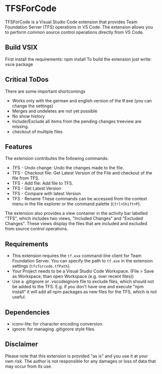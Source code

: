 # TFSForCode

TFSForCode is a Visual Studio Code extension that provides Team Foundation Server (TFS) operations in VS Code. The extension allows you to perform common source control operations directly from VS Code.

## Build VSIX

First install the requirements: npm install
To build the extension just write: vsce package

## Critical ToDos

There are some important shortcomings

- Works only with the german and english version of the tf.exe (you can change the settings)
- Merges and undeletes are not yet possible
- No show history
- Include/Exclude all items from the pending changes treeview are missing.
- checkout of multiple files

## Features

The extension contributes the following commands:

- TFS - Undo change: Undo the changes made to the file.
- TFS - Checkout file: Get Latest Version of the File and checkout of the file from TFS.
- TFS - Add file: Add file to TFS.
- TFS - Get Latest Version
- TFS - Compare with latest Version
- TFS - Rename
  These commands can be accessed from the context menu in the file explorer or the command palette (`Ctrl+Shift+P`).

The extension also provides a view container in the activity bar labelled "TFS", which includes two views, "Included Changes" and "Excluded Changes". These views display the files that are included and excluded from source control operations.

## Requirements

- This extension requires the `tf.exe` command-line client for Team Foundation Server. You can specify the path to `tf.exe` in the extension settings (`tfsforcode.tfPath`).
- Your Project needs to be a Visual Studio Code Workspace. (File > Save as Workspace, than open Workspace (e.g. over recent files))
- Use a .gitignore or .vscodeignore file to exclude files, which should not be added to the TFS. E.g. if you don't have one and
  execute "npm install" it will add all npm packages as new files for the TFS, which is not useful.

## Dependencies

- iconv-lite: for character encoding conversion.
- ignore: for managing .gitignore style files.

## Disclaimer

Please note that this extension is provided "as is" and you use it at your own risk. The author is not responsible for any damages or loss of data that may occur from its use.
